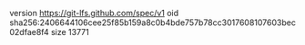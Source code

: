 version https://git-lfs.github.com/spec/v1
oid sha256:2406644106cee25f85b159a8c0b4bde757b78cc3017608107603bec02dfae8f4
size 13771
